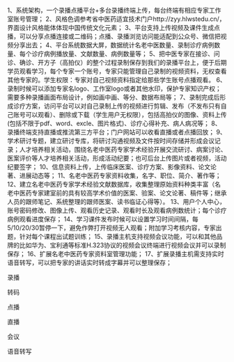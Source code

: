 
1、系统架构，一个录播点播平台+多台录播终端上传，每台终端有相应专家工作室账号管理；
2、风格色调参考省中医药适宜技术门户http://zyy.hlwstedu.cn/，界面设计风格能体体现中国传统文化元素；
3、平台支持上传视频及课件生成点播，可以分享点播连接或二维码；点播、录播浏览访问能适配到公众号、微信把视频分享出去；
4、平台系统数据大屏，数据统计名老中医数量、录制诊疗病例数量、每个诊疗病例播放量、文献数量、病例数量等；
5、把中医专家在接诊、问诊、确诊、开方子（高拍仪）的整个过程录制保存到我们的录播平台上，便于后期学员观看学习，每个专家一个账号，专家只能管理自己录制的视频资料，无权查看其他专家的。学生权限：专家对自己视频资料指定给那些学生账号点播观看。
6、录制时候可以添加专家名logo、工作室logo或者其他水印，保护专家知识产权；需要多种录播画面布局设计，例如画中画、等分、数据布局等；
7、录制完成后形成诊疗方案，访问平台可以对自己录制上传的视频进行剪辑、发布（不发布只有自己账号可以观看）、删除或下载（学生用户无权限），包括高拍仪的图像、资料上传(包括不限于pdf、word、excle、图片格式)、诊疗心得补充、病人病况等；
8、录播终端支持直播或推流第三方平台；门户网站可以收看直播或者点播回放；
9、学术研讨专题，建立研讨专库，将研讨沟通视频及文件按时间存储并形成会议记录；人才培养相关活动，围绕名老中医药专家学术经验开展交流研讨、病案讨论、医案评价等人才培养相关活动，形成活动纪要；也可后台上传图片或者视频，活动纪要签字；
10、信息资料上传，上传临床医案、诊疗方案、影像资料、论文论著、进展动态等；
11、名老中医药专家资料收集，名字、职位、简介、著作等；
12、建立名老中医药专家学术经验文献数据库，收集整理原始资料种类丰富（名老中医药专家建室前的具有较高学术价值的医案、验案、论文论著、稿件等；继承人员的跟师笔记、系统整理的跟师医案、读书临证心得等）。
13、用户个人中心，账号密码修改、图像上传、观看历史记录、观看时长及观看病例数统计；每个诊疗病例观看进度保存；
14、学习课件发布时候可以设置学习时间间隔，每5/10/20/30暂停一下，避免作弊打开视频无人观看；附加学习考核内容，专家出题，针对每个课程出试题训练；
15、录播主机支持视频会议功能，可以和其他品牌的比如华为、宝利通等标准H.323协议的视频会议终端进行视频会议并可以录制保存；
16、扩展名老中医药专家资料室管理功能；
17、扩展录播主机需支持实时语音转写，可以把专家的讲话实时转成字幕并可以整理保存；



录播

转码

点播

直播

会议

语音转写
